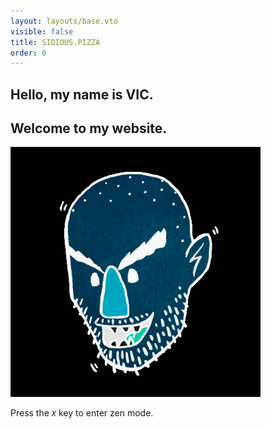 ```yaml
---
layout: layouts/base.vto
visible: false
title: SIDIOUS.PIZZA
order: 0
---
```


<style>
    picture {
        mix-blend-mode: difference;
    }
</style>

<h2>Hello, my name is VIC.</h2>
<h2>Welcome to my website.</h2>

<picture class="no-border">
    <img width=400 src="assets/images/vic.gif">
</picture>

Press the <em>`X`</em> key to enter zen mode.
